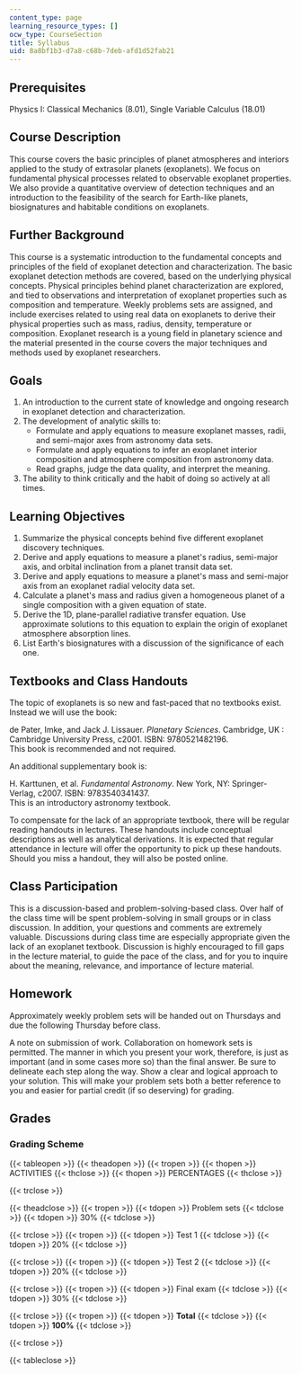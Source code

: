 ```yaml
---
content_type: page
learning_resource_types: []
ocw_type: CourseSection
title: Syllabus
uid: 8a8bf1b3-d7a8-c68b-7deb-afd1d52fab21
---
```


Prerequisites
-------------

Physics I: Classical Mechanics (8.01), Single Variable Calculus (18.01)

Course Description
------------------

This course covers the basic principles of planet atmospheres and interiors applied to the study of extrasolar planets (exoplanets). We focus on fundamental physical processes related to observable exoplanet properties. We also provide a quantitative overview of detection techniques and an introduction to the feasibility of the search for Earth-like planets, biosignatures and habitable conditions on exoplanets.

Further Background
------------------

This course is a systematic introduction to the fundamental concepts and principles of the field of exoplanet detection and characterization. The basic exoplanet detection methods are covered, based on the underlying physical concepts. Physical principles behind planet characterization are explored, and tied to observations and interpretation of exoplanet properties such as composition and temperature. Weekly problems sets are assigned, and include exercises related to using real data on exoplanets to derive their physical properties such as mass, radius, density, temperature or composition. Exoplanet research is a young field in planetary science and the material presented in the course covers the major techniques and methods used by exoplanet researchers.

Goals
-----

1.  An introduction to the current state of knowledge and ongoing research in exoplanet detection and characterization.
2.  The development of analytic skills to:
    *   Formulate and apply equations to measure exoplanet masses, radii, and semi-major axes from astronomy data sets.
    *   Formulate and apply equations to infer an exoplanet interior composition and atmosphere composition from astronomy data.
    *   Read graphs, judge the data quality, and interpret the meaning.
3.  The ability to think critically and the habit of doing so actively at all times.

Learning Objectives
-------------------

1.  Summarize the physical concepts behind five different exoplanet discovery techniques.
2.  Derive and apply equations to measure a planet's radius, semi-major axis, and orbital inclination from a planet transit data set.
3.  Derive and apply equations to measure a planet's mass and semi-major axis from an exoplanet radial velocity data set.
4.  Calculate a planet's mass and radius given a homogeneous planet of a single composition with a given equation of state.
5.  Derive the 1D, plane-parallel radiative transfer equation. Use approximate solutions to this equation to explain the origin of exoplanet atmosphere absorption lines.
6.  List Earth's biosignatures with a discussion of the significance of each one.

Textbooks and Class Handouts
----------------------------

The topic of exoplanets is so new and fast-paced that no textbooks exist. Instead we will use the book:

de Pater, Imke, and Jack J. Lissauer. _Planetary Sciences_. Cambridge, UK : Cambridge University Press, c2001. ISBN: 9780521482196.  
This book is recommended and not required.

An additional supplementary book is:

H. Karttunen, et al. _Fundamental Astronomy_. New York, NY: Springer-Verlag, c2007. ISBN: 9783540341437.  
This is an introductory astronomy textbook.

To compensate for the lack of an appropriate textbook, there will be regular reading handouts in lectures. These handouts include conceptual descriptions as well as analytical derivations. It is expected that regular attendance in lecture will offer the opportunity to pick up these handouts. Should you miss a handout, they will also be posted online.

Class Participation
-------------------

This is a discussion-based and problem-solving-based class. Over half of the class time will be spent problem-solving in small groups or in class discussion. In addition, your questions and comments are extremely valuable. Discussions during class time are especially appropriate given the lack of an exoplanet textbook. Discussion is highly encouraged to fill gaps in the lecture material, to guide the pace of the class, and for you to inquire about the meaning, relevance, and importance of lecture material.

Homework
--------

Approximately weekly problem sets will be handed out on Thursdays and due the following Thursday before class.

A note on submission of work. Collaboration on homework sets is permitted. The manner in which you present your work, therefore, is just as important (and in some cases more so) than the final answer. Be sure to delineate each step along the way. Show a clear and logical approach to your solution. This will make your problem sets both a better reference to you and easier for partial credit (if so deserving) for grading.

Grades
------

### Grading Scheme

{{< tableopen >}}
{{< theadopen >}}
{{< tropen >}}
{{< thopen >}}
ACTIVITIES
{{< thclose >}}
{{< thopen >}}
PERCENTAGES
{{< thclose >}}

{{< trclose >}}

{{< theadclose >}}
{{< tropen >}}
{{< tdopen >}}
Problem sets
{{< tdclose >}}
{{< tdopen >}}
30%
{{< tdclose >}}

{{< trclose >}}
{{< tropen >}}
{{< tdopen >}}
Test 1
{{< tdclose >}}
{{< tdopen >}}
20%
{{< tdclose >}}

{{< trclose >}}
{{< tropen >}}
{{< tdopen >}}
Test 2
{{< tdclose >}}
{{< tdopen >}}
20%
{{< tdclose >}}

{{< trclose >}}
{{< tropen >}}
{{< tdopen >}}
Final exam
{{< tdclose >}}
{{< tdopen >}}
30%
{{< tdclose >}}

{{< trclose >}}
{{< tropen >}}
{{< tdopen >}}
**Total**
{{< tdclose >}}
{{< tdopen >}}
**100%**
{{< tdclose >}}

{{< trclose >}}

{{< tableclose >}}